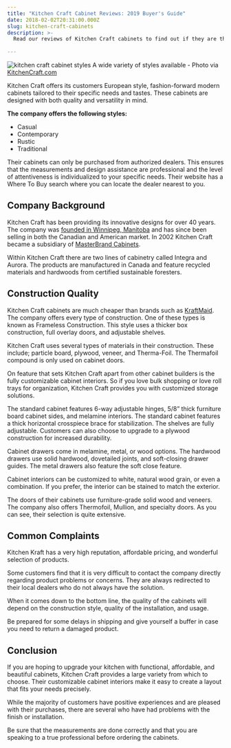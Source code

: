 ```yaml
---
title: "Kitchen Craft Cabinet Reviews: 2019 Buyer's Guide"
date: 2018-02-02T20:31:00.000Z
slug: kitchen-craft-cabinets
description: >-
  Read our reviews of Kitchen Craft cabinets to find out if they are the right choice for your kitchen remodel.
  
---
```

![kitchen craft cabinet styles](https://www.doorwaysmagazine.com/wp-content/uploads/kitchen_craft_cabinets_review.jpg) 
A wide variety of styles available - Photo via [KitchenCraft.com](http://www.kitchencraft.com/)

Kitchen Craft offers its customers European style, fashion-forward modern cabinets tailored to their specific needs and tastes. These cabinets are designed with both quality and versatility in mind. 

**The company offers the following styles:**

* Casual
* Contemporary
* Rustic
* Traditional

Their cabinets can only be purchased from authorized dealers. This ensures that the measurements and design assistance are professional and the level of attentiveness is individualized to your specific needs. Their website has a Where To Buy search where you can locate the dealer nearest to you. 

## Company Background

Kitchen Craft has been providing its innovative designs for over 40 years. The company was [founded in Winnipeg, Manitoba](http://www.kitchencraft.com/about) and has since been selling in both the Canadian and American market. In 2002 Kitchen Craft became a subsidiary of [MasterBrand Cabinets](http://www.masterbrand.com/).

Within Kitchen Craft there are two lines of cabinetry called Integra and Aurora. The products are manufactured in Canada and feature recycled materials and hardwoods from certified sustainable foresters. 

## Construction Quality

Kitchen Craft cabinets are much cheaper than brands such as [KraftMaid](https://www.doorwaysmagazine.com/kraftmaid-cabinets/). The company offers every type of construction. One of these types is known as Frameless Construction. This style uses a thicker box construction, full overlay doors, and adjustable shelves.

Kitchen Craft uses several types of materials in their construction. These include; particle board, plywood, veneer, and Therma-Foil. The Thermafoil compound is only used on cabinet doors.

On feature that sets Kitchen Craft apart from other cabinet builders is the fully customizable cabinet interiors. So if you love bulk shopping or love roll trays for organization, Kitchen Craft provides you with customized storage solutions. 

The standard cabinet features 6-way adjustable hinges, 5/8” thick furniture board cabinet sides, and melamine interiors. The standard cabinet features a thick horizontal crosspiece brace for stabilization. The shelves are fully adjustable. Customers can also choose to upgrade to a plywood construction for increased durability. 

Cabinet drawers come in melamine, metal, or wood options. The hardwood drawers use solid hardwood, dovetailed joints, and soft-closing drawer guides. The metal drawers also feature the soft close feature. 

Cabinet interiors can be customized to white, natural wood grain, or even a combination. If you prefer, the interior can be stained to match the exterior. 

The doors of their cabinets use furniture-grade solid wood and veneers. The company also offers Thermofoil, Mullion, and specialty doors. As you can see, their selection is quite extensive. 

## Common Complaints

Kitchen Kraft has a very high reputation, affordable pricing, and wonderful selection of products. 

Some customers find that it is very difficult to contact the company directly regarding product problems or concerns. They are always redirected to their local dealers who do not always have the solution. 

When it comes down to the bottom line, the quality of the cabinets will depend on the construction style, quality of the installation, and usage. 

Be prepared for some delays in shipping and give yourself a buffer in case you need to return a damaged product. 

## Conclusion

If you are hoping to upgrade your kitchen with functional, affordable, and beautiful cabinets, Kitchen Craft provides a large variety from which to choose. Their customizable cabinet interiors make it easy to create a layout that fits your needs precisely. 

While the majority of customers have positive experiences and are pleased with their purchases, there are several who have had problems with the finish or installation. 

Be sure that the measurements are done correctly and that you are speaking to a true professional before ordering the cabinets.
